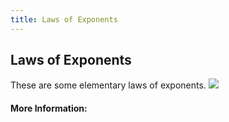 ```yaml
---
title: Laws of Exponents
---
```

## Laws of Exponents

These are some elementary laws of exponents.
<img src='https://www.onlinemathlearning.com/image-files/xari121.gif.pagespeed.ic.06YcQlEHYA.webp'>





#### More Information:
<!-- Please add any articles you think might be helpful to read before writing the art


